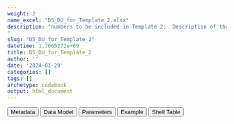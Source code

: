 ```yaml
---
weight: 2
name_excel: "D5_DU_for_Template_2.xlsx"
description: "numbers to be included in Template 2:  Description of the time period between MS diagnosis (MS diagnosis date=the date on which the algorithm becomes positive) and pregnancy in the MS-pregnancy cohort
"
slug: "D5_DU_for_Template_2"
datetime: 1.7065272e+09
title: D5_DU_for_Template_2
author: ''
date: '2024-01-29'
categories: []
tags: []
archetype: codebook
output: html_document
---
```


<script src="/rmarkdown-libs/core-js/shim.min.js"></script>
<script src="/rmarkdown-libs/react/react.min.js"></script>
<script src="/rmarkdown-libs/react/react-dom.min.js"></script>
<script src="/rmarkdown-libs/reactwidget/react-tools.js"></script>
<script src="/rmarkdown-libs/htmlwidgets/htmlwidgets.js"></script>
<link href="/rmarkdown-libs/reactable/reactable.css" rel="stylesheet" />
<script src="/rmarkdown-libs/reactable-binding/reactable.js"></script>
<div class="tab">
<button class="tablinks" onclick="openCity(event, &#39;Metadata&#39;)" id="defaultOpen">Metadata</button>
<button class="tablinks" onclick="openCity(event, &#39;Data Model&#39;)">Data Model</button>
<button class="tablinks" onclick="openCity(event, &#39;Parameters&#39;)">Parameters</button>
<button class="tablinks" onclick="openCity(event, &#39;Example&#39;)">Example</button>
<button class="tablinks" onclick="openCity(event, &#39;Shell Table&#39;)">Shell Table</button>
</div>
<div id="Metadata" class="tabcontent">
<div id="htmlwidget-1" class="reactable html-widget " style="width:auto;height:600px;"></div>
<script type="application/json" data-for="htmlwidget-1">{"x":{"tag":{"name":"Reactable","attribs":{"data":{"medatata_name":["Name of the dataset","Content of the dataset","Unit of observation","Dataset where the list of UoOs is fully listed and with 1 record per UoO","How many observations per UoO","NxUoO","Variables capturing the UoO","Primary key","Parameters",null,null,null,null,null,null,null,null,null,null,null],"metadata_content":["D5_DU_for_Template_2","numbers to be included in Template 2:  Description of the time period between MS diagnosis (MS diagnosis date=the date on which the algorithm becomes positive) and pregnancy in the MS-pregnancy cohort\r\n","only one unit: the stratum of pregnancies in the study where the woman has MS ever during the study period","itself","1","1","column_identifier","column_identifier",null,null,null,null,null,null,null,null,null,null,null,null]},"columns":[{"id":"medatata_name","name":"medatata_name","type":"character"},{"id":"metadata_content","name":"metadata_content","type":"character"}],"sortable":false,"searchable":true,"pagination":false,"highlight":true,"bordered":true,"striped":true,"style":{"maxWidth":1800},"height":"600px","dataKey":"45432efd553d9cb2723597ddcc14645a"},"children":[]},"class":"reactR_markup"},"evals":[],"jsHooks":[]}</script>
</div>
<div id="Data Model" class="tabcontent">
<div id="htmlwidget-2" class="reactable html-widget " style="width:auto;height:600px;"></div>
<script type="application/json" data-for="htmlwidget-2">{"x":{"tag":{"name":"Reactable","attribs":{"data":{"Variable":["column_identifier","n1","n2","n3","n4","n5","n6",null,null,null,null,null,null,null,null,null,null,null,null,null],"Description":["identifier of the column in the shell table Template 1","number of pregnancies in the stratum","number of pregnancies in the stratum whose woman was diagnosed more than 12 months prior to pregnancy","number of pregnancies in the stratum whose woman was diagnosed 3-12 months prior to pregnancy","number of pregnancies in the stratum whose woman was diagnosed 0-3 months prior to pregnancy","number of pregnancies in the stratum whose woman was diagnosed  during pregnancy","number of pregnancies in the stratum whose woman was diagnosed after pregnancy (before study exit)",null,null,null,null,null,null,null,null,null,null,null,null,null],"Format":["int","int","int","int","int","int","int",null,null,null,null,null,null,null,null,null,null,null,null,null],"Vocabulary":["1 = pregnancies in the study where the woman has MS ever during the study",null,null,null,null,null,null,null,null,null,null,null,null,null,null,null,null,null,null,null],"Parameters":[null,null,null,null,null,null,null,null,null,null,null,null,null,null,null,null,null,null,null,null],"Notes and examples":[null,null,null,null,null,null,null,null,null,null,null,null,null,null,null,null,null,null,null,null],"Source tables and variables":["D3_DU_MS-PREGNANCY-COHORT_variables","D3_DU_MS-PREGNANCY-COHORT_variables","D3_DU_MS-PREGNANCY-COHORT_variables","D3_DU_MS-PREGNANCY-COHORT_variables","D3_DU_MS-PREGNANCY-COHORT_variables","D3_DU_MS-PREGNANCY-COHORT_variables","D3_DU_MS-PREGNANCY-COHORT_variables",null,null,null,null,null,null,null,null,null,null,null,null,null],"Retrieved":[null,null,null,null,null,null,null,null,null,null,null,null,null,null,null,null,null,null,null,null],"Created":["yes","yes","yes","yes","yes","yes","yes",null,null,null,null,null,null,null,null,null,null,null,null,null],"Algorithm_id":[null,null,null,null,null,null,null,null,null,null,null,null,null,null,null,null,null,null,null,null],"Rule":["1 = all pregnacies in D3_DU_PREGNANCY-COHORT_variables having has_MS_ever == 1","count pregnacies in D3_DU_PREGNANCY-COHORT_variables having has_MS_ever == 1","count pregnacies in D3_DU_PREGNANCY-COHORT_variables having has_MS_ever == 1 and pregnancy_with_MS_detail = \"long before pregnancy\"","count pregnacies in D3_DU_PREGNANCY-COHORT_variables having has_MS_ever == 1 and pregnancy_with_MS_detail = \"recently before pregnancy\"","count pregnacies in D3_DU_PREGNANCY-COHORT_variables having has_MS_ever == 1 and pregnancy_with_MS_detail = right before pregnancy\"","count pregnacies in D3_DU_PREGNANCY-COHORT_variables having has_MS_ever == 1 and (pregnancy_with_MS_detail = \"during pregnancy\" or pregnancy_with_MS_detail = \"right after pregnancy\")","count pregnacies in D3_DU_PREGNANCY-COHORT_variables having has_MS_ever == 1 and pregnancy_with_MS_detail = \"long after pregnancy\"",null,null,null,null,null,null,null,null,null,null,null,null,null]},"columns":[{"id":"Variable","name":"Variable","type":"character"},{"id":"Description","name":"Description","type":"character"},{"id":"Format","name":"Format","type":"character"},{"id":"Vocabulary","name":"Vocabulary","type":"character"},{"id":"Parameters","name":"Parameters","type":"logical"},{"id":"Notes and examples","name":"Notes and examples","type":"logical"},{"id":"Source tables and variables","name":"Source tables and variables","type":"character"},{"id":"Retrieved","name":"Retrieved","type":"logical"},{"id":"Created","name":"Created","type":"character"},{"id":"Algorithm_id","name":"Algorithm_id","type":"logical"},{"id":"Rule","name":"Rule","type":"character"}],"sortable":false,"searchable":true,"pagination":false,"highlight":true,"bordered":true,"striped":true,"style":{"maxWidth":1800},"height":"600px","dataKey":"888b7a843e5b63057a7b892c51a43535"},"children":[]},"class":"reactR_markup"},"evals":[],"jsHooks":[]}</script>
</div>
<div id="Parameters" class="tabcontent">
<div id="htmlwidget-3" class="reactable html-widget " style="width:auto;height:600px;"></div>
<script type="application/json" data-for="htmlwidget-3">{"x":{"tag":{"name":"Reactable","attribs":{"data":{"Parameter":[null,null,null,null,null,null,null,null,null,null,null,null,null,null,null,null,null,null,null,null],"Value":[null,null,null,null,null,null,null,null,null,null,null,null,null,null,null,null,null,null,null,null]},"columns":[{"id":"Parameter","name":"Parameter","type":"logical"},{"id":"Value","name":"Value","type":"logical"}],"sortable":false,"searchable":true,"pagination":false,"highlight":true,"bordered":true,"striped":true,"style":{"maxWidth":1800},"height":"600px","dataKey":"5a3e224ffdd66e81b7737d629c65f7ec"},"children":[]},"class":"reactR_markup"},"evals":[],"jsHooks":[]}</script>
</div>
<div id="Example" class="tabcontent">
<div id="htmlwidget-4" class="reactable html-widget " style="width:auto;height:600px;"></div>
<script type="application/json" data-for="htmlwidget-4">{"x":{"tag":{"name":"Reactable","attribs":{"data":{"n1_1":[null,null,null,null,null,null,null,null,null,null,null,null,null,null,null,null,null,null,null,null]},"columns":[{"id":"n1_1","name":"n1_1","type":"logical"}],"sortable":false,"searchable":true,"pagination":false,"highlight":true,"bordered":true,"striped":true,"style":{"maxWidth":1800},"height":"600px","dataKey":"36b1b30723994782ff84b75dcf7bc4df"},"children":[]},"class":"reactR_markup"},"evals":[],"jsHooks":[]}</script>
</div>
<div id="Shell Table" class="tabcontent">
<div id="htmlwidget-5" class="reactable html-widget " style="width:auto;height:600px;"></div>
<script type="application/json" data-for="htmlwidget-5">{"x":{"tag":{"name":"Reactable","attribs":{"data":{"Date of MS diagnosis ":[null,"More than 12 months prior to pregnancy","3-12 months prior to pregnancy","0-3 months prior to pregnancy","during pregnancy","after pregnancy (before study exit)",null,null,null,null,null,null,null,null,null,null,null,null,null,null],"Number of pregnancies N (%)":["n_1","n_2","n_3","n_4","n_5","n_6",null,null,null,null,null,null,null,null,null,null,null,null,null,null]},"columns":[{"id":"Date of MS diagnosis ","name":"Date of MS diagnosis ","type":"character"},{"id":"Number of pregnancies N (%)","name":"Number of pregnancies N (%)","type":"character"}],"sortable":false,"searchable":true,"pagination":false,"highlight":true,"bordered":true,"striped":true,"style":{"maxWidth":1800},"height":"600px","dataKey":"006f214cc508fc7b36bd3a2aa600e7fd"},"children":[]},"class":"reactR_markup"},"evals":[],"jsHooks":[]}</script>
</div>
